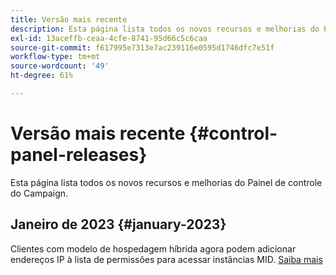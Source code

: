 ```yaml
---
title: Versão mais recente
description: Esta página lista todos os novos recursos e melhorias do Painel de controle do Campaign
exl-id: 13aceffb-ceaa-4cfe-8741-95d66c5c6caa
source-git-commit: f617995e7313e7ac239116e0595d1746dfc7e51f
workflow-type: tm+mt
source-wordcount: '49'
ht-degree: 61%

---
```


# Versão mais recente {#control-panel-releases}

Esta página lista todos os novos recursos e melhorias do Painel de controle do Campaign.

## Janeiro de 2023 {#january-2023}

Clientes com modelo de hospedagem híbrida agora podem adicionar endereços IP à lista de permissões para acessar instâncias MID. [Saiba mais](../instances-settings/using/ip-allow-listing-instance-access.md)
